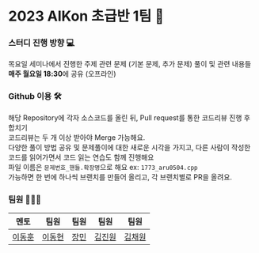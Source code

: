 # 2023 AlKon 초급반 1팀 🎈

### 스터디 진행 방향 💻
목요일 세미나에서 진행한 주제 관련 문제 (기본 문제, 추가 문제) 풀이 및 관련 내용들 **매주 월요일 18:30**에 공유 (오프라인)

### Github 이용 🛠
해당 Repository에 각자 소스코드를 올린 뒤, Pull request를 통한 코드리뷰 진행 후 합치기  
코드리뷰는 두 개 이상 받아야 Merge 가능해요.  
다양한 풀이 방법 공유 및 문제풀이에 대한 새로운 시각을 가지고, 다른 사람이 작성한 코드를 읽어가면서 코드 읽는 연습도 함께 진행해요  
파일 이름은 `문제번호_핸들.확장명`으로 해요 ex: `1773_aru0504.cpp`  
가능하면 한 번에 하나씩 브랜치를 만들어 올리고, 각 브랜치별로 PR을 올려요.

### 팀원 👩‍👦‍👦
|멘토|팀원|팀원|팀원|팀원|
| :-: | :-: | :-: | :-: | :-: |
|[이동훈](https://github.com/donghoony)|[이동현](https://github.com/dhleekonkuk)|[장민](https://github.com/research-mini)|[김진원](https://github.com/jinwon0988)|[김채원](https://github.com/0dimen)|
